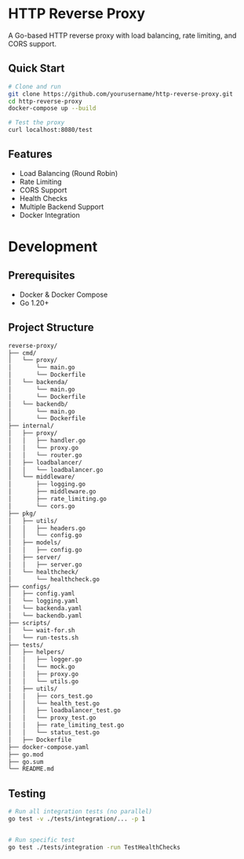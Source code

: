 # HTTP Reverse Proxy

A Go-based HTTP reverse proxy with load balancing, rate limiting, and CORS support.

## Quick Start

```bash
# Clone and run
git clone https://github.com/yourusername/http-reverse-proxy.git
cd http-reverse-proxy
docker-compose up --build

# Test the proxy
curl localhost:8080/test
```

## Features

- Load Balancing (Round Robin)
- Rate Limiting
- CORS Support
- Health Checks
- Multiple Backend Support
- Docker Integration

# Development

## Prerequisites

- Docker & Docker Compose
- Go 1.20+

## Project Structure

```bash
reverse-proxy/
├── cmd/
│   └── proxy/
│       └── main.go
│       └── Dockerfile
│   └── backenda/
│       └── main.go
│       └── Dockerfile
│   └── backendb/
│       └── main.go
│       └── Dockerfile
├── internal/
│   ├── proxy/
│   │   ├── handler.go
│   │   └── proxy.go
│   │   └── router.go
│   ├── loadbalancer/
│   │   └── loadbalancer.go
│   └── middleware/
│       ├── logging.go
│       ├── middleware.go
│       ├── rate_limiting.go
│       └── cors.go
├── pkg/
│   ├── utils/
│   │   ├── headers.go
│   │   └── config.go
│   ├── models/
│   │   ├── config.go
│   ├── server/
│   │   ├── server.go
│   └── healthcheck/
│       └── healthcheck.go
├── configs/
│   ├── config.yaml
│   └── logging.yaml
│   └── backenda.yaml
│   └── backendb.yaml
├── scripts/
│   └── wait-for.sh
│   └── run-tests.sh
├── tests/
│   ├── helpers/
│   │   ├── logger.go
│   │   └── mock.go
│   │   ├── proxy.go
│   │   └── utils.go
│   ├── utils/
│   │   ├── cors_test.go
│   │   └── health_test.go
│   │   ├── loadbalancer_test.go
│   │   └── proxy_test.go
│   │   ├── rate_limiting_test.go
│   │   └── status_test.go
│   ├── Dockerfile
├── docker-compose.yaml
├── go.mod
├── go.sum
└── README.md
```

## Testing

```bash
# Run all integration tests (no parallel)
go test -v ./tests/integration/... -p 1


# Run specific test
go test ./tests/integration -run TestHealthChecks

```
